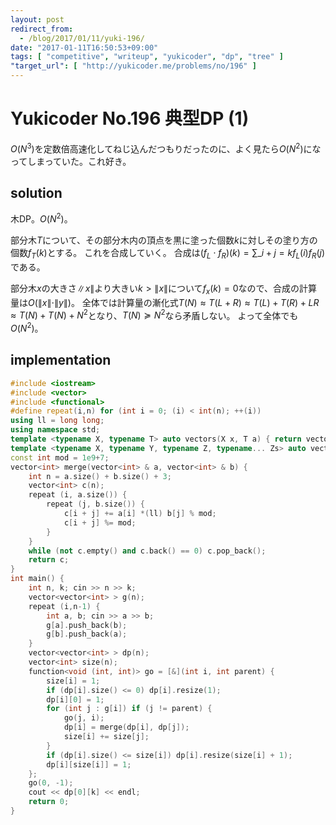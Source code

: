 ```yaml
---
layout: post
redirect_from:
  - /blog/2017/01/11/yuki-196/
date: "2017-01-11T16:50:53+09:00"
tags: [ "competitive", "writeup", "yukicoder", "dp", "tree" ]
"target_url": [ "http://yukicoder.me/problems/no/196" ]
---
```


# Yukicoder No.196 典型DP (1)

$O(N^3)$を定数倍高速化してねじ込んだつもりだったのに、よく見たら$O(N^2)$になってしまっていた。これ好き。

## solution

木DP。$O(N^2)$。

部分木$T$について、その部分木内の頂点を黒に塗った個数$k$に対しその塗り方の個数$f_T(k)$とする。
これを合成していく。
合成は$(f_L \cdot f_R)(k) = \sum\_{i + j = k} f_L(i) f_R(j)$である。

部分木$x$の大きさ$\|x\|$より大きい$k \gt \|x\|$について$f_x(k) = 0$なので、合成の計算量は$O(\|x\| \cdot \|y\|)$。
全体では計算量の漸化式$T(N) \approx T(L + R) \approx T(L) + T(R) + LR \approx T(N) + T(N) + N^2$となり、$T(N) \succcurlyeq N^2$なら矛盾しない。
よって全体でも$O(N^2)$。

## implementation

``` c++
#include <iostream>
#include <vector>
#include <functional>
#define repeat(i,n) for (int i = 0; (i) < int(n); ++(i))
using ll = long long;
using namespace std;
template <typename X, typename T> auto vectors(X x, T a) { return vector<T>(x, a); }
template <typename X, typename Y, typename Z, typename... Zs> auto vectors(X x, Y y, Z z, Zs... zs) { auto cont = vectors(y, z, zs...); return vector<decltype(cont)>(x, cont); }
const int mod = 1e9+7;
vector<int> merge(vector<int> & a, vector<int> & b) {
    int n = a.size() + b.size() + 3;
    vector<int> c(n);
    repeat (i, a.size()) {
        repeat (j, b.size()) {
            c[i + j] += a[i] *(ll) b[j] % mod;
            c[i + j] %= mod;
        }
    }
    while (not c.empty() and c.back() == 0) c.pop_back();
    return c;
}
int main() {
    int n, k; cin >> n >> k;
    vector<vector<int> > g(n);
    repeat (i,n-1) {
        int a, b; cin >> a >> b;
        g[a].push_back(b);
        g[b].push_back(a);
    }
    vector<vector<int> > dp(n);
    vector<int> size(n);
    function<void (int, int)> go = [&](int i, int parent) {
        size[i] = 1;
        if (dp[i].size() <= 0) dp[i].resize(1);
        dp[i][0] = 1;
        for (int j : g[i]) if (j != parent) {
            go(j, i);
            dp[i] = merge(dp[i], dp[j]);
            size[i] += size[j];
        }
        if (dp[i].size() <= size[i]) dp[i].resize(size[i] + 1);
        dp[i][size[i]] = 1;
    };
    go(0, -1);
    cout << dp[0][k] << endl;
    return 0;
}
```
